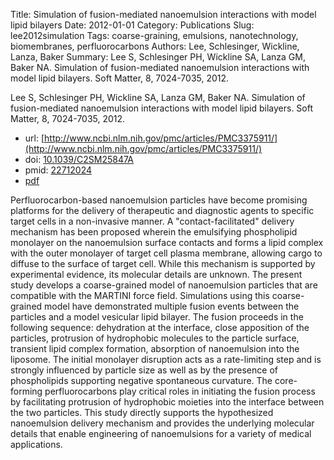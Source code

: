 Title: Simulation of fusion-mediated nanoemulsion interactions with model lipid bilayers
Date: 2012-01-01
Category: Publications
Slug: lee2012simulation
Tags: coarse-graining, emulsions, nanotechnology, biomembranes, perfluorocarbons
Authors: Lee, Schlesinger, Wickline, Lanza, Baker
Summary: Lee S, Schlesinger PH, Wickline SA, Lanza GM, Baker NA. Simulation of fusion-mediated nanoemulsion interactions with model lipid bilayers. Soft Matter, 8, 7024-7035, 2012. 

Lee S, Schlesinger PH, Wickline SA, Lanza GM, Baker NA. Simulation of fusion-mediated nanoemulsion interactions with model lipid bilayers. Soft Matter, 8, 7024-7035, 2012. 

* url: [http://www.ncbi.nlm.nih.gov/pmc/articles/PMC3375911/](http://www.ncbi.nlm.nih.gov/pmc/articles/PMC3375911/)
* doi: [10.1039/C2SM25847A](http://dx.doi.org/10.1039/C2SM25847A)
* pmid: [22712024](http://www.ncbi.nlm.nih.gov/pubmed/22712024)
* [pdf](http://sobolevnrm.github.io/papers/lee2012simulation.pdf)

Perfluorocarbon-based nanoemulsion particles have become promising platforms for the delivery of therapeutic and diagnostic agents to specific target cells in a non-invasive manner. A "contact-facilitated" delivery mechanism has been proposed wherein the emulsifying phospholipid monolayer on the nanoemulsion surface contacts and forms a lipid complex with the outer monolayer of target cell plasma membrane, allowing cargo to diffuse to the surface of target cell. While this mechanism is supported by experimental evidence, its molecular details are unknown. The present study develops a coarse-grained model of nanoemulsion particles that are compatible with the MARTINI force field. Simulations using this coarse-grained model have demonstrated multiple fusion events between the particles and a model vesicular lipid bilayer. The fusion proceeds in the following sequence: dehydration at the interface, close apposition of the particles, protrusion of hydrophobic molecules to the particle surface, transient lipid complex formation, absorption of nanoemulsion into the liposome. The initial monolayer disruption acts as a rate-limiting step and is strongly influenced by particle size as well as by the presence of phospholipids supporting negative spontaneous curvature. The core-forming perfluorocarbons play critical roles in initiating the fusion process by facilitating protrusion of hydrophobic moieties into the interface between the two particles. This study directly supports the hypothesized nanoemulsion delivery mechanism and provides the underlying molecular details that enable engineering of nanoemulsions for a variety of medical applications.
